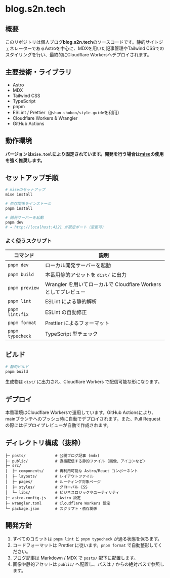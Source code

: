 # blog.s2n.tech

## 概要

このリポジトリは個人ブログ**blog.s2n.tech**のソースコードです。静的サイトジェネレーターであるAstroを中心に、MDXを用いた記事管理やTailwind CSSでのスタイリングを行い、最終的にCloudflare Workersへデプロイされます。

## 主要技術・ライブラリ

- Astro
- MDX
- Tailwind CSS
- TypeScript
- pnpm
- ESLint / Prettier（`@shun-shobon/style-guide`を利用）
- Cloudflare Workers & Wrangler
- GitHub Actions

## 動作環境

**バージョンは`mise.toml`により固定されています。開発を行う場合は[mise](https://github.com/jdx/mise)の使用を強く推奨します。**

## セットアップ手順

```bash
# miseのセットアップ
mise install

# 依存関係をインストール
pnpm install

# 開発サーバーを起動
pnpm dev
# → http://localhost:4321 が既定ポート（変更可）
```

### よく使うスクリプト

| コマンド | 説明 |
| -------- | ---- |
| `pnpm dev` | ローカル開発サーバーを起動 |
| `pnpm build` | 本番用静的アセットを `dist/` に出力 |
| `pnpm preview` | Wrangler を用いてローカルで Cloudflare Workers としてプレビュー |
| `pnpm lint` | ESLint による静的解析 |
| `pnpm lint:fix` | ESLint の自動修正 |
| `pnpm format` | Prettier によるフォーマット |
| `pnpm typecheck` | TypeScript 型チェック |

## ビルド

```bash
# 静的ビルド
pnpm build
```

生成物は `dist/` に出力され、Cloudflare Workers で配信可能な形になります。

## デプロイ

本番環境はCloudflare Workersで運用しています。GitHub Actionsにより、mainブランチへのプッシュ時に自動でデプロイされます。また、Pull Requestの際にはデプロイプレビューが自動で作成されます。

## ディレクトリ構成（抜粋）

```text
├─ posts/             # 公開ブログ記事 (mdx)
├─ public/            # 直接配信する静的ファイル (画像、アイコンなど)
├─ src/
│  ├─ components/     # 再利用可能な Astro/React コンポーネント
│  ├─ layouts/        # レイアウトファイル
│  ├─ pages/          # ルーティング対象ページ
│  ├─ styles/         # グローバル CSS
│  └─ libs/           # ビジネスロジックやユーティリティ
├─ astro.config.js    # Astro 設定
├─ wrangler.toml      # Cloudflare Workers 設定
└─ package.json       # スクリプト・依存関係
```

## 開発方針

1. すべてのコミットは `pnpm lint` と `pnpm typecheck` が通る状態を保ちます。
2. コードフォーマットは Prettier に従います。`pnpm format` で自動整形してください。
3. ブログ記事は Markdown / MDX で `posts/` 配下に配置します。
4. 画像や静的アセットは `public/` へ配置し、パスは `/` からの絶対パスで参照します。

